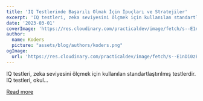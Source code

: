 ```yaml
---
title: 'IQ Testlerinde Başarılı Olmak İçin İpuçları ve Stratejiler'
excerpt: 'IQ testleri, zeka seviyesini ölçmek için kullanılan standartlaştırılmış testlerdir. IQ testleri, okul...'
date: '2023-03-01'
coverImage: 'https://res.cloudinary.com/practicaldev/image/fetch/s--E1nDi0zE--/c_imagga_scale,f_auto,fl_progressive,h_420,q_auto,w_1000/https://dev-to-uploads.s3.amazonaws.com/uploads/articles/6vqys7fmh2k9mofczzz3.png'
author:
  name: Koders
  picture: "assets/blog/authors/koders.png"
ogImage:
  url: 'https://res.cloudinary.com/practicaldev/image/fetch/s--E1nDi0zE--/c_imagga_scale,f_auto,fl_progressive,h_420,q_auto,w_1000/https://dev-to-uploads.s3.amazonaws.com/uploads/articles/6vqys7fmh2k9mofczzz3.png'
---
```


IQ testleri, zeka seviyesini ölçmek için kullanılan standartlaştırılmış testlerdir. IQ testleri, okul...

[Read more](https://dev.to/iqsertifikasi/iq-testlerinde-basarili-olmak-icin-ipuclari-ve-stratejiler-27hi)
